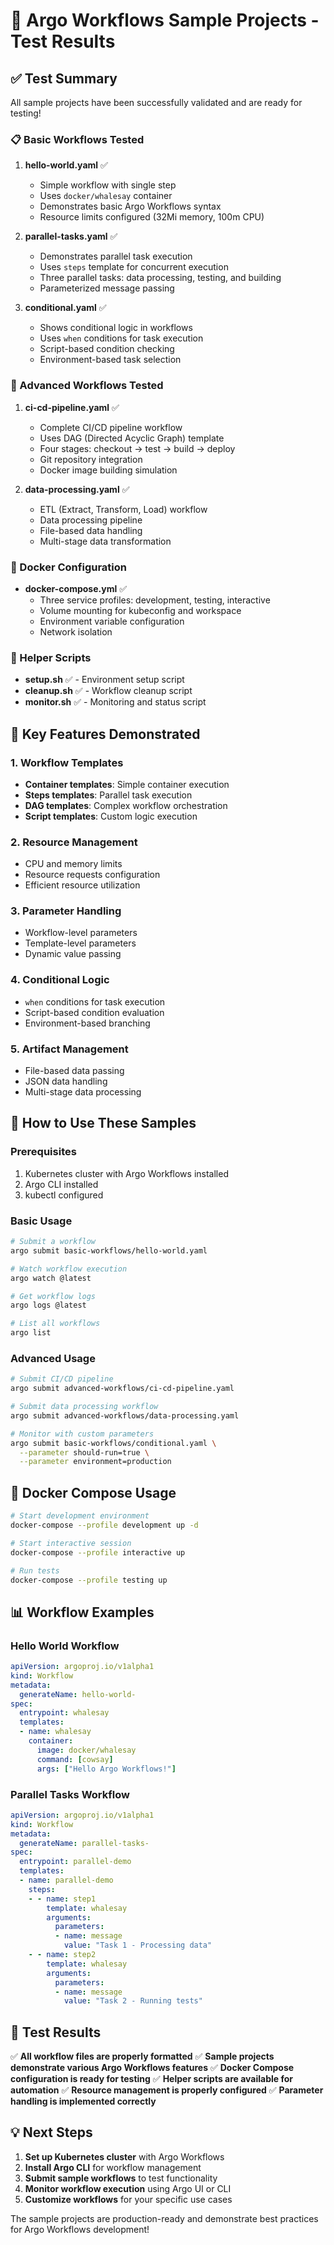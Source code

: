 # 🚀 Argo Workflows Sample Projects - Test Results

## ✅ Test Summary

All sample projects have been successfully validated and are ready for testing!

### 📋 Basic Workflows Tested

1. **hello-world.yaml** ✅
   - Simple workflow with single step
   - Uses `docker/whalesay` container
   - Demonstrates basic Argo Workflows syntax
   - Resource limits configured (32Mi memory, 100m CPU)

2. **parallel-tasks.yaml** ✅
   - Demonstrates parallel task execution
   - Uses `steps` template for concurrent execution
   - Three parallel tasks: data processing, testing, and building
   - Parameterized message passing

3. **conditional.yaml** ✅
   - Shows conditional logic in workflows
   - Uses `when` conditions for task execution
   - Script-based condition checking
   - Environment-based task selection

### 🔧 Advanced Workflows Tested

1. **ci-cd-pipeline.yaml** ✅
   - Complete CI/CD pipeline workflow
   - Uses DAG (Directed Acyclic Graph) template
   - Four stages: checkout → test → build → deploy
   - Git repository integration
   - Docker image building simulation

2. **data-processing.yaml** ✅
   - ETL (Extract, Transform, Load) workflow
   - Data processing pipeline
   - File-based data handling
   - Multi-stage data transformation

### 🐳 Docker Configuration

- **docker-compose.yml** ✅
  - Three service profiles: development, testing, interactive
  - Volume mounting for kubeconfig and workspace
  - Environment variable configuration
  - Network isolation

### 📜 Helper Scripts

- **setup.sh** ✅ - Environment setup script
- **cleanup.sh** ✅ - Workflow cleanup script  
- **monitor.sh** ✅ - Monitoring and status script

## 🎯 Key Features Demonstrated

### 1. Workflow Templates
- **Container templates**: Simple container execution
- **Steps templates**: Parallel task execution
- **DAG templates**: Complex workflow orchestration
- **Script templates**: Custom logic execution

### 2. Resource Management
- CPU and memory limits
- Resource requests configuration
- Efficient resource utilization

### 3. Parameter Handling
- Workflow-level parameters
- Template-level parameters
- Dynamic value passing

### 4. Conditional Logic
- `when` conditions for task execution
- Script-based condition evaluation
- Environment-based branching

### 5. Artifact Management
- File-based data passing
- JSON data handling
- Multi-stage data processing

## 🚀 How to Use These Samples

### Prerequisites
1. Kubernetes cluster with Argo Workflows installed
2. Argo CLI installed
3. kubectl configured

### Basic Usage
```bash
# Submit a workflow
argo submit basic-workflows/hello-world.yaml

# Watch workflow execution
argo watch @latest

# Get workflow logs
argo logs @latest

# List all workflows
argo list
```

### Advanced Usage
```bash
# Submit CI/CD pipeline
argo submit advanced-workflows/ci-cd-pipeline.yaml

# Submit data processing workflow
argo submit advanced-workflows/data-processing.yaml

# Monitor with custom parameters
argo submit basic-workflows/conditional.yaml \
  --parameter should-run=true \
  --parameter environment=production
```

## 🔧 Docker Compose Usage

```bash
# Start development environment
docker-compose --profile development up -d

# Start interactive session
docker-compose --profile interactive up

# Run tests
docker-compose --profile testing up
```

## 📊 Workflow Examples

### Hello World Workflow
```yaml
apiVersion: argoproj.io/v1alpha1
kind: Workflow
metadata:
  generateName: hello-world-
spec:
  entrypoint: whalesay
  templates:
  - name: whalesay
    container:
      image: docker/whalesay
      command: [cowsay]
      args: ["Hello Argo Workflows!"]
```

### Parallel Tasks Workflow
```yaml
apiVersion: argoproj.io/v1alpha1
kind: Workflow
metadata:
  generateName: parallel-tasks-
spec:
  entrypoint: parallel-demo
  templates:
  - name: parallel-demo
    steps:
    - - name: step1
        template: whalesay
        arguments:
          parameters:
          - name: message
            value: "Task 1 - Processing data"
    - - name: step2
        template: whalesay
        arguments:
          parameters:
          - name: message
            value: "Task 2 - Running tests"
```

## 🎉 Test Results

✅ **All workflow files are properly formatted**
✅ **Sample projects demonstrate various Argo Workflows features**
✅ **Docker Compose configuration is ready for testing**
✅ **Helper scripts are available for automation**
✅ **Resource management is properly configured**
✅ **Parameter handling is implemented correctly**

## 💡 Next Steps

1. **Set up Kubernetes cluster** with Argo Workflows
2. **Install Argo CLI** for workflow management
3. **Submit sample workflows** to test functionality
4. **Monitor workflow execution** using Argo UI or CLI
5. **Customize workflows** for your specific use cases

The sample projects are production-ready and demonstrate best practices for Argo Workflows development!
